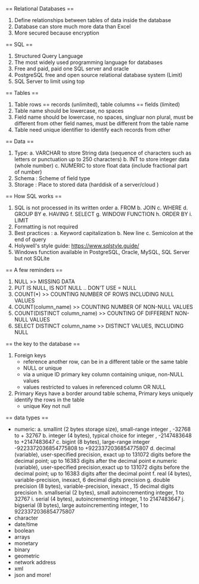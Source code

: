 == Relational Databases == 
1. Define relationships between tables of data inside the database 
2. Database can store much more data than Excel 
3. More secured because encryption 

== SQL == 
1. Structured Query Language 
2. The most widely used programming language for databases 
3. Free and paid, paid one SQL server and oracle
4. PostgreSQL free and open source relational database system (Limit)
5. SQL Server to limit using top 

== Tables == 
1. Table rows == records (unlimited), table columns == fields (limited)
2. Table name should be lowercase, no spaces
3. Field name should be lowercase, no spaces, singluar non plural, must be different from other field names, must be different from the table name 
4. Table need unique identifier to identify each records from other

== Data == 
1. Type: 
    a. VARCHAR to store String data (sequence of characters such as letters or punctuation up to 250 characters)
    b. INT to store integer data (whole number)
    c. NUMERIC to store float data (include fractional part of number)
2. Schema : Scheme of field type 
3. Storage : Place to stored data (harddisk of a server/cloud )

== How SQL works == 
1. SQL is not processed in its written order 
    a. FROM 
    b. JOIN 
    c. WHERE 
    d. GROUP BY 
    e. HAVING
    f. SELECT
    g. WINDOW FUNCTION
    h. ORDER BY 
    i. LIMIT 
2. Formatting is not required 
3. Best practices : 
    a. Keyword capitalization 
    b. New line 
    c. Semicolon at the end of query 
4. Holywell's style guide: https://www.sqlstyle.guide/
5. Windows function available in PostgreSQL, Oracle, MySQL, SQL Server but not SQLite

== A few reminders == 
1. NULL >> MISSING DATA 
2. PUT IS NULL, IS NOT NULL .. DON'T USE = NULL 
3. COUNT(*) >> COUNTING NUMBER OF ROWS INCLUDING NULL VALUES 
4. COUNT(column_name) >> COUNTING NUMBER OF NON-NULL VALUES 
5. COUNT(DISTINCT column_name) >> COUNTING OF DIFFERENT NON-NULL VALUES 
6. SELECT DISTINCT column_name >> DISTINCT VALUES, INCLUDING NULL 

== the key to the database == 
1. Foreign keys 
    - reference another row, can be in a different table or the same table 
    - NULL or unique
    - via a unique ID 
    primary key column containing unique, non-NULL values 
    - values restricted to values in referenced column OR NULL 
2. Primary Keys have a border around table schema, Primary keys uniquely identify the rows in the table 
     - unique Key not null 

== data types == 
- numeric: 
a. smallint (2 bytes storage size), small-range     integer , -32768 to + 32767
b. integer (4 bytes), typical choice for integer , -2147483648 to +2147483647
c. bigint (8 bytes), large-range integer -9223372036854775808 to +9223372036854775807
d. decimal (variable), user-specified precision, exact up to 131072 digits before the decimal point; up to 16383 digits after the decimal point 
e.numeric (variable), user-specified precision,exact up to 131072 digits before the decimal point; up to 16383 digits after the decimal point 
f. real (4 bytes), variable-precision, inexact, 6 decimal digits precision 
g. double precision (8 bytes), variable-precision, inexact , 15 decimal digits precision
h. smallserial (2 bytes), small autoincrementing integer, 
1 to 32767
i. serial (4 bytes), autoincrementing integer, 
1 to 2147483647
j. bigserial (8 bytes), large autoincrementing integer, 1 to 9223372036854775807
- character 
- date/time 
- boolean 
- arrays 
- monetary 
- binary 
- geometric
- network address
- xml 
- json 
and more!
